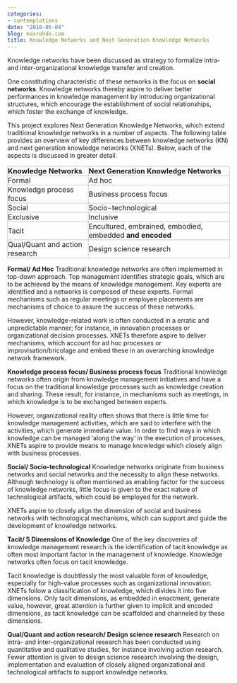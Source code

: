 ```yaml
---
categories:
- contemplations
date: "2010-05-04"
blog: maxrohde.com
title: Knowledge Networks and Next Generation Knowledge Networks
---
```


Knowledge networks have been discussed as strategy to formalize intra- and inter-organizational knowledge transfer and creation.

One constituting characteristic of these networks is the focus on **social networks**. Knowledge networks thereby aspire to deliver better performances in knowledge management by introducing organizational structures, which encourage the establishment of social relationships, which foster the exchange of knowledge.

This project explores Next Generation Knowledge Networks, which extend traditional knowledge networks in a number of aspects. The following table provides an overview of key differences between knowledge networks (KN) and next generation knowledge networks (XNETs). Below, each of the aspects is discussed in greater detail.

<table style="empty-cells:show;border-collapse:collapse;"><tbody><tr><td style="border:1px solid #bfbfbf;margin:0;padding:0;"><strong>Knowledge Networks</strong></td><td style="border:1px solid #bfbfbf;margin:0;padding:0;"><strong>Next Generation Knowledge Networks</strong></td></tr><tr><td style="border:1px solid #bfbfbf;margin:0;padding:0;">Formal</td><td style="border:1px solid #bfbfbf;margin:0;padding:0;">Ad hoc</td></tr><tr><td style="border:1px solid #bfbfbf;margin:0;padding:0;">Knowledge process focus</td><td style="border:1px solid #bfbfbf;margin:0;padding:0;">Business process focus</td></tr><tr><td style="border:1px solid #bfbfbf;margin:0;padding:0;">Social</td><td style="border:1px solid #bfbfbf;margin:0;padding:0;">Socio-technological</td></tr><tr><td style="border:1px solid #bfbfbf;margin:0;padding:0;">Exclusive</td><td style="border:1px solid #bfbfbf;margin:0;padding:0;">Inclusive</td></tr><tr><td style="border:1px solid #bfbfbf;margin:0;padding:0;">Tacit</td><td style="border:1px solid #bfbfbf;margin:0;padding:0;">Encultured, embrained, embodied, embedded <strong>and encoded</strong></td></tr><tr><td style="border:1px solid #bfbfbf;margin:0;padding:0;">Qual/Quant and action research</td><td style="border:1px solid #bfbfbf;margin:0;padding:0;">Design science research</td></tr></tbody></table>

**Formal/ Ad Hoc** Traditional knowledge networks are often implemented in top-down approach. Top management identifies strategic goals, which are to be achieved by the means of knowledge management. Key experts are identified and a networks is composed of these experts. Formal mechanisms such as regular meetings or employee placements are mechanisms of choice to assure the success of these networks.

However, knowledge-related work is often conducted in a erratic and unpredictable manner; for instance, in innovation processes or organizational decision processes. XNETs therefore aspire to deliver mechanisms, which account for ad hoc processes or improvisation/bricolage and embed these in an overarching knowledge network framework.

**Knowledge process focus/ Business process focus** Traditional knowledge networks often origin from knowledge management initiatives and have a focus on the traditional knowledge processes such as knowledge creation and sharing. These result, for instance, in mechanisms such as meetings, in which knowledge is to be exchanged between experts.

However, organizational reality often shows that there is little time for knowledge management activities, which are said to interfere with the activities, which generate immediate value. In order to find ways in which knowledge can be managed ‘along the way‘ in the execution of processes, XNETs aspire to provide means to manage knowledge which closely align with business processes.

**Social/ Socio-technological** Knowledge networks originate from business networks and social networks and the necessity to align these networks. Although technology is often mentioned as enabling factor for the success of knowledge networks, little focus is given to the exact nature of technological artifacts, which could be employed for the network.

XNETs aspire to closely align the dimension of social and business networks with technological mechanisms, which can support and guide the development of knowledge networks.

**Tacit/ 5 Dimensions of Knowledge** One of the key discoveries of knowledge management research is the identification of tacit knowledge as often most important factor in the management of knowledge. Knowledge networks often focus on tacit knowledge.

Tacit knowledge is doubtlessly the most valuable form of knowledge, especially for high-value processes such as organizational innovation. XNETs follow a classification of knowledge, which divides it into five dimensions. Only tacit dimensions, as embedded in enactment, generate value, however, great attention is further given to implicit and encoded dimensions, as tacit knowledge can be scaffolded and channeled by these dimensions.

**Qual/Quant and action research/ Design science research** Research on intra- and inter-organizational research has been conducted using quantitative and qualitative studies, for instance involving action research. Fewer attention is given to design science research involving the design, implementation and evaluation of closely aligned organizational and technological artifacts to support knowledge networks.